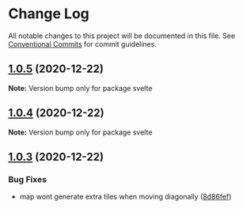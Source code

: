 # Change Log

All notable changes to this project will be documented in this file.
See [Conventional Commits](https://conventionalcommits.org) for commit guidelines.

## [1.0.5](https://github.com/kkortes/quickstart/compare/v1.0.4...v1.0.5) (2020-12-22)

**Note:** Version bump only for package svelte





## [1.0.4](https://github.com/kkortes/quickstart/compare/v1.0.3...v1.0.4) (2020-12-22)

**Note:** Version bump only for package svelte





## [1.0.3](https://github.com/kkortes/quickstart/compare/v1.0.2...v1.0.3) (2020-12-22)


### Bug Fixes

* map wont generate extra tiles when moving diagonally ([8d86fef](https://github.com/kkortes/quickstart/commit/8d86fefe9bea3462b3d1eb11df93c40e3b3d310b))
